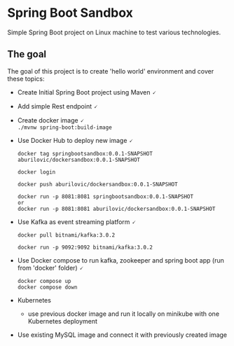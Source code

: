 # Spring Boot Sandbox
Simple Spring Boot project on Linux machine to test various technologies.

## The goal
The goal of this project is to create 'hello world' environment and cover these topics:

- Create Initial Spring Boot project using Maven 🗸
- Add simple Rest endpoint 🗸
- Create docker image 🗸  
  `./mvnw spring-boot:build-image`


- Use Docker Hub to deploy new image 🗸

    ```
    docker tag springbootsandbox:0.0.1-SNAPSHOT aburilovic/dockersandbox:0.0.1-SNAPSHOT
    
    docker login
    
    docker push aburilovic/dockersandbox:0.0.1-SNAPSHOT
    
    docker run -p 8081:8081 springbootsandbox:0.0.1-SNAPSHOT
    or
    docker run -p 8081:8081 aburilovic/dockersandbox:0.0.1-SNAPSHOT
    ```
- Use Kafka as event streaming platform 🗸

    ```
    docker pull bitnami/kafka:3.0.2
  
    docker run -p 9092:9092 bitnami/kafka:3.0.2
    ```

- Use Docker compose to run kafka, zookeeper and spring boot app (run from 'docker' folder) 🗸

    ```
    docker compose up
    docker compose down
    ```

- Kubernetes
    * use previous docker image and run it locally on minikube with one Kubernetes deployment


- Use existing MySQL image and connect it with previously created image